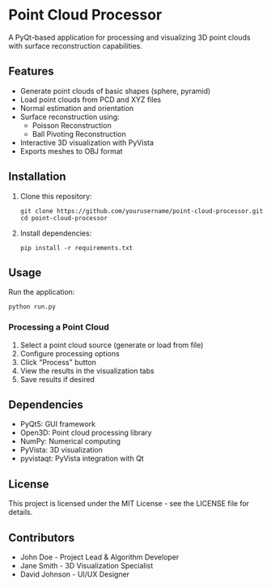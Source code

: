 # Point Cloud Processor

A PyQt-based application for processing and visualizing 3D point clouds with surface reconstruction capabilities.

## Features

- Generate point clouds of basic shapes (sphere, pyramid)
- Load point clouds from PCD and XYZ files
- Normal estimation and orientation
- Surface reconstruction using:
  - Poisson Reconstruction
  - Ball Pivoting Reconstruction
- Interactive 3D visualization with PyVista
- Exports meshes to OBJ format

## Installation

1. Clone this repository:
   ```
   git clone https://github.com/yourusername/point-cloud-processor.git
   cd point-cloud-processor
   ```

2. Install dependencies:
   ```
   pip install -r requirements.txt
   ```

## Usage

Run the application:
```
python run.py
```

### Processing a Point Cloud

1. Select a point cloud source (generate or load from file)
2. Configure processing options
3. Click "Process" button
4. View the results in the visualization tabs
5. Save results if desired

## Dependencies

- PyQt5: GUI framework
- Open3D: Point cloud processing library
- NumPy: Numerical computing
- PyVista: 3D visualization
- pyvistaqt: PyVista integration with Qt

## License

This project is licensed under the MIT License - see the LICENSE file for details.

## Contributors

- John Doe - Project Lead & Algorithm Developer
- Jane Smith - 3D Visualization Specialist
- David Johnson - UI/UX Designer

